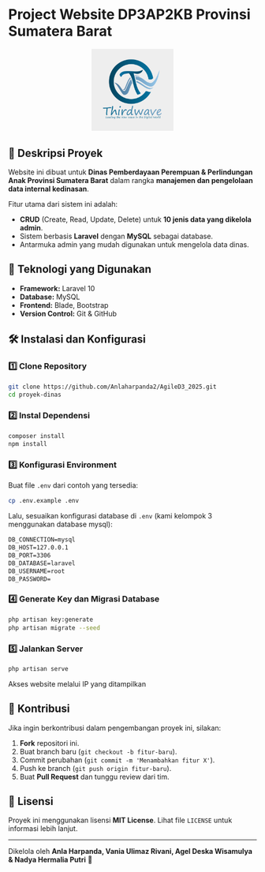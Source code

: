 # Project Website DP3AP2KB Provinsi Sumatera Barat

<p align="center">
  <img src="assets/logo/logo.png" width="33%">
</p>

## 📌 Deskripsi Proyek
Website ini dibuat untuk **Dinas Pemberdayaan Perempuan & Perlindungan Anak Provinsi Sumatera Barat** dalam rangka **manajemen dan pengelolaan data internal kedinasan**. 

Fitur utama dari sistem ini adalah:
- **CRUD** (Create, Read, Update, Delete) untuk **10 jenis data yang dikelola admin**.
- Sistem berbasis **Laravel** dengan **MySQL** sebagai database.
- Antarmuka admin yang mudah digunakan untuk mengelola data dinas.

## 🚀 Teknologi yang Digunakan
- **Framework:** Laravel 10
- **Database:** MySQL
- **Frontend:** Blade, Bootstrap
- **Version Control:** Git & GitHub

## 🛠️ Instalasi dan Konfigurasi
### 1️⃣ Clone Repository
```bash
git clone https://github.com/Anlaharpanda2/AgileD3_2025.git
cd proyek-dinas
```

### 2️⃣ Instal Dependensi
```bash
composer install
npm install
```

### 3️⃣ Konfigurasi Environment
Buat file `.env` dari contoh yang tersedia:
```bash
cp .env.example .env
```
Lalu, sesuaikan konfigurasi database di `.env` (kami kelompok 3 menggunakan database mysql):
```env
DB_CONNECTION=mysql
DB_HOST=127.0.0.1
DB_PORT=3306
DB_DATABASE=laravel
DB_USERNAME=root
DB_PASSWORD=
```

### 4️⃣ Generate Key dan Migrasi Database
```bash
php artisan key:generate
php artisan migrate --seed
```

### 5️⃣ Jalankan Server
```bash
php artisan serve
```
Akses website melalui IP yang ditampilkan

## 🤝 Kontribusi
Jika ingin berkontribusi dalam pengembangan proyek ini, silakan:
1. **Fork** repositori ini.
2. Buat branch baru (`git checkout -b fitur-baru`).
3. Commit perubahan (`git commit -m 'Menambahkan fitur X'`).
4. Push ke branch (`git push origin fitur-baru`).
5. Buat **Pull Request** dan tunggu review dari tim.

## 📜 Lisensi
Proyek ini menggunakan lisensi **MIT License**. Lihat file `LICENSE` untuk informasi lebih lanjut.

---

Dikelola oleh **Anla Harpanda, Vania Ulimaz Rivani, Agel Deska Wisamulya & Nadya Hermalia Putri** 🎯